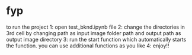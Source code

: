 # fyp
to run the project
1: open test_bknd.ipynb file
2: change the directories in 3rd cell by changing path as input image folder path and output path as output image directory
3: run the start function which automatically starts the function. you can use additional functions as you like
4: enjoy!!
